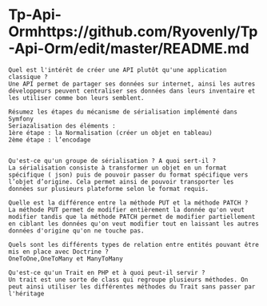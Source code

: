 # Tp-Api-Ormhttps://github.com/Ryovenly/Tp-Api-Orm/edit/master/README.md


    Quel est l'intérêt de créer une API plutôt qu'une application classique ?
    Une API permet de partager ses données sur internet, ainsi les autres développeurs peuvent centraliser ses données dans leurs inventaire et  
    les utiliser comme bon leurs semblent.
    
    Résumez les étapes du mécanisme de sérialisation implémenté dans Symfony
    Seriazalisation des éléments :
    1ère étape : la Normalisation (créer un objet en tableau)
    2ème étape : l’encodage 

    
    Qu'est-ce qu'un groupe de sérialisation ? A quoi sert-il ?
    La sérialisation consiste à transformer un objet en un format spécifique ( json) puis de pouvoir passer du format spécifique vers l’objet d’origine. Cela permet ainsi de pouvoir transporter les données sur plusieurs plateforme selon le format requis.
    
    Quelle est la différence entre la méthode PUT et la méthode PATCH ?
    La méthode PUT permet de modifier entièrement la donnée qu'on veut modifier tandis que la méthode PATCH permet de modifier partiellement en ciblant les données qu'on veut modifier tout en laissant les autres données d'origine qu'on ne touche pas.
    
    Quels sont les différents types de relation entre entités pouvant être mis en place avec Doctrine ?
    OneToOne,OneToMany et ManyToMany
    
    Qu'est-ce qu'un Trait en PHP et à quoi peut-il servir ?
    Un trait est une sorte de class qui regroupe plusieurs méthodes. On peut ainsi utiliser les différentes méthodes du Trait sans passer par l'héritage
